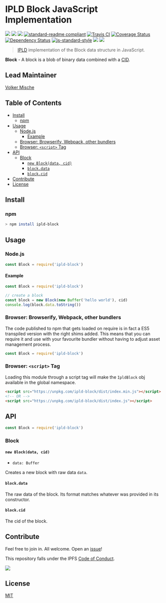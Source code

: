 # IPLD Block JavaScript Implementation

[![](https://img.shields.io/badge/made%20by-Protocol%20Labs-blue.svg?style=flat-square)](http://ipn.io)
[![](https://img.shields.io/badge/project-IPLD-blue.svg?style=flat-square)](http://ipld.io/)
[![](https://img.shields.io/badge/freenode-%23ipld-blue.svg?style=flat-square)](http://webchat.freenode.net/?channels=%23ipld)
[![standard-readme compliant](https://img.shields.io/badge/standard--readme-OK-green.svg?style=flat-square)](https://github.com/RichardLitt/standard-readme)
[![Travis CI](https://flat.badgen.net/travis/ipld/js-ipld-block)](https://travis-ci.com/ipld/js-ipld-block)
[![Coverage Status](https://coveralls.io/repos/github/ipld/js-ipld-block/badge.svg?branch=master)](https://coveralls.io/github/ipld/js-ipld-block?branch=master)
[![Dependency Status](https://david-dm.org/ipld/js-ipld-block.svg?style=flat-square)](https://david-dm.org/ipld/js-ipld-block)
[![js-standard-style](https://img.shields.io/badge/code%20style-standard-brightgreen.svg?style=flat-square)](https://github.com/feross/standard)
![](https://img.shields.io/badge/npm-%3E%3D3.0.0-orange.svg?style=flat-square)
![](https://img.shields.io/badge/Node.js-%3E%3D4.0.0-orange.svg?style=flat-square)

> [IPLD][ipld] implementation of the Block data structure in JavaScript.

**Block** - A block is a blob of binary data combined with a [CID].

## Lead Maintainer

[Volker Mische](https://github.com/vmx)

## Table of Contents

- [Install](#install)
  - [npm](#npm)
- [Usage](#usage)
  - [Node.js](#nodejs)
    - [Example](#example)
  - [Browser: Browserify, Webpack, other bundlers](#browser-browserify-webpack-other-bundlers)
  - [Browser: `<script>` Tag](#browser-script-tag)
- [API](#api)
  - [Block](#block)
    - [`new Block(data, cid)`](#new-blockdata-cid)
    - [`block.data`](#blockdata)
    - [`block.cid`](#blockcid)
- [Contribute](#contribute)
- [License](#license)

## Install

### npm

```sh
> npm install ipld-block
```

## Usage

### Node.js

```js
const Block = require('ipld-block')
```

#### Example

```js
const Block = require('ipld-block')

// create a block
const block = new Block(new Buffer('hello world'), cid)
console.log(block.data.toString())
```

### Browser: Browserify, Webpack, other bundlers

The code published to npm that gets loaded on require is in fact a ES5
transpiled version with the right shims added. This means that you can require
it and use with your favourite bundler without having to adjust asset management
process.

```js
const Block = require('ipld-block')
```

### Browser: `<script>` Tag

Loading this module through a script tag will make the `IpldBlock` obj available in
the global namespace.

```html
<script src="https://unpkg.com/ipld-block/dist/index.min.js"></script>
<!-- OR -->
<script src="https://unpkg.com/ipld-block/dist/index.js"></script>
```

## API

```js
const Block = require('ipld-block')
```

### Block

#### `new Block(data, cid)`

- `data: Buffer`

Creates a new block with raw data `data`.

#### `block.data`

The raw data of the block. Its format matches whatever was provided in its constructor.

#### `block.cid`

The cid of the block.

[ipld]: https://ipld.io/
[multihash]: https://github.com/multiformats/js-multihash
[CID]: https://github.com/multiformats/js-cid

## Contribute

Feel free to join in. All welcome. Open an [issue](https://github.com/ipld/js-ipld-block/issues)!

This repository falls under the IPFS [Code of Conduct](https://github.com/ipfs/community/blob/master/code-of-conduct.md).

[![](https://cdn.rawgit.com/jbenet/contribute-ipfs-gif/master/img/contribute.gif)](https://github.com/ipfs/community/blob/master/contributing.md)

## License

[MIT](LICENSE)
